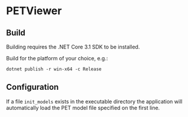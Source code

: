 # PETViewer

## Build

Building requires the .NET Core 3.1 SDK to be installed.

Build for the platform of your choice, e.g.:
```
dotnet publish -r win-x64 -c Release
```

## Configuration

If a file `init_models` exists in the executable directory the application will automatically load the PET model file specified on the first line.
